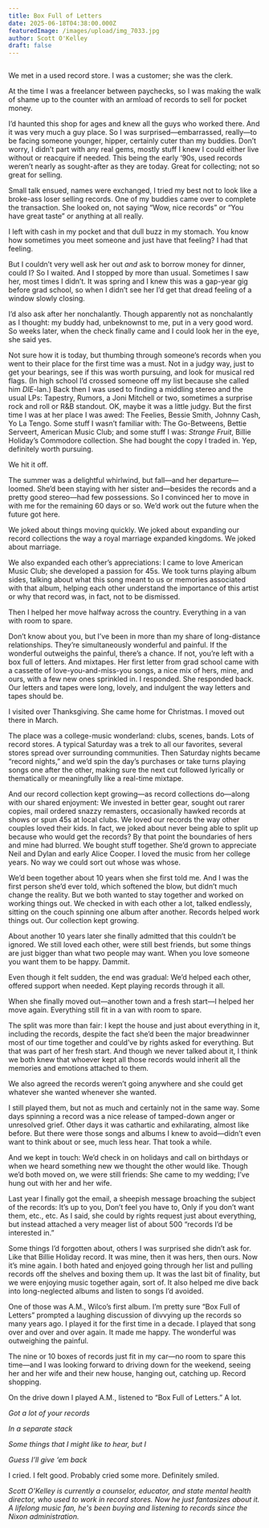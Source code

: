 ```yaml
---
title: Box Full of Letters
date: 2025-06-18T04:38:00.000Z
featuredImage: /images/upload/img_7033.jpg
author: Scott O'Kelley
draft: false
---
```

![]()

We met in a used record store. I was a customer; she was the clerk. 

At the time I was a freelancer between paychecks, so I was making the walk of shame up to the counter with an armload of records to sell for pocket money.

I’d haunted this shop for ages and knew all the guys who worked there. And it was very much a guy place. So I was surprised—embarrassed, really—to be facing someone younger, hipper, certainly cuter than my buddies. Don’t worry, I didn’t part with any real gems, mostly stuff I knew I could either live without or reacquire if needed. This being the early ‘90s, used records weren’t nearly as sought-after as they are today. Great for collecting; not so great for selling.

Small talk ensued, names were exchanged, I tried my best not to look like a broke-ass loser selling records. One of my buddies came over to complete the transaction. She looked on, not saying “Wow, nice records” or “You have great taste” or anything at all really.

I left with cash in my pocket and that dull buzz in my stomach. You know how sometimes you meet someone and just have that feeling? I had that feeling. 

But I couldn’t very well ask her out *and* ask to borrow money for dinner, could I? So I waited. And I stopped by more than usual. Sometimes I saw her, most times I didn’t. It was spring and I knew this was a gap-year gig before grad school, so when I didn’t see her I’d get that dread feeling of a window slowly closing.

I’d also ask after her nonchalantly. Though apparently not as nonchalantly as I thought: my buddy had, unbeknownst to me, put in a very good word. So weeks later, when the check finally came and I could look her in the eye, she said yes.

Not sure how it is today, but thumbing through someone’s records when you went to their place for the first time was a must. Not in a judgy way, just to get your bearings, see if this was worth pursuing, and look for musical red flags. (In high school I’d crossed someone off my list because she called him *DIE*-lan.) Back then I was used to finding a middling stereo and the usual LPs: Tapestry, Rumors, a Joni Mitchell or two, sometimes a surprise rock and roll or R&B standout. OK, maybe it was a little judgy. But the first time I was at her place I was awed: The Feelies, Bessie Smith, Johnny Cash, Yo La Tengo. Some stuff I wasn’t familiar with: The Go-Betweens, Bettie Serveert, American Music Club; and some stuff I was: *Strange Fruit*, Billie Holiday’s Commodore collection. She had bought the copy I traded in. Yep, definitely worth pursuing.

We hit it off.

The summer was a delightful whirlwind, but fall—and her departure—loomed. She’d been staying with her sister and—besides the records and a pretty good stereo—had few possessions. So I convinced her to move in with me for the remaining 60 days or so. We’d work out the future when the future got here.

We joked about things moving quickly. We joked about expanding our record collections the way a royal marriage expanded kingdoms. We joked about marriage. 

We also expanded each other’s appreciations: I came to love American Music Club; she developed a passion for 45s. We took turns playing album sides, talking about what this song meant to us or memories associated with that album, helping each other understand the importance of this artist or why that record was, in fact, not to be dismissed.

Then I helped her move halfway across the country. Everything in a van with room to spare.

Don’t know about you, but I’ve been in more than my share of long-distance relationships. They’re simultaneously wonderful and painful. If the wonderful outweighs the painful, there’s a chance. If not, you’re left with a box full of letters. And mixtapes. Her first letter from grad school came with a cassette of love-you-and-miss-you songs, a nice mix of hers, mine, and ours, with a few new ones sprinkled in. I responded. She responded back. Our letters and tapes were long, lovely, and indulgent the way letters and tapes should be.

I visited over Thanksgiving. She came home for Christmas. I moved out there in March.

The place was a college-music wonderland: clubs, scenes, bands. Lots of record stores. A typical Saturday was a trek to all our favorites, several stores spread over surrounding communities. Then Saturday nights became “record nights,” and we’d spin the day’s purchases or take turns playing songs one after the other, making sure the next cut followed lyrically or thematically or meaningfully like a real-time mixtape.

And our record collection kept growing—as record collections do—along with our shared enjoyment: We invested in better gear, sought out rarer copies, mail ordered snazzy remasters, occasionally hawked records at shows or spun 45s at local clubs. We loved our records the way other couples loved their kids. In fact, we joked about never being able to split up because who would get the records? By that point the boundaries of hers and mine had blurred. We bought stuff together. She’d grown to appreciate Neil and Dylan and early Alice Cooper. I loved the music from her college years. No way we could sort out whose was whose.

We’d been together about 10 years when she first told me. And I was the first person she’d ever told, which softened the blow, but didn’t much change the reality. But we both wanted to stay together and worked on working things out. We checked in with each other a lot, talked endlessly, sitting on the couch spinning one album after another. Records helped work things out. Our collection kept growing.

About another 10 years later she finally admitted that this couldn’t be ignored. We still loved each other, were still best friends, but some things are just bigger than what two people may want. When you love someone you want them to be happy. Dammit.

Even though it felt sudden, the end was gradual: We’d helped each other, offered support when needed. Kept playing records through it all.

When she finally moved out—another town and a fresh start—I helped her move again. Everything still fit in a van with room to spare. 

The split was more than fair: I kept the house and just about everything in it, including the records, despite the fact she’d been the major breadwinner most of our time together and could’ve by rights asked for everything. But that was part of her fresh start. And though we never talked about it, I think we both knew that whoever kept all those records would inherit all the memories and emotions attached to them. 

We also agreed the records weren’t going anywhere and she could get whatever she wanted whenever she wanted.

I still played them, but not as much and certainly not in the same way. Some days spinning a record was a nice release of tamped-down anger or unresolved grief. Other days it was cathartic and exhilarating, almost like before. But there were those songs and albums I knew to avoid—didn’t even want to think about or see, much less hear. That took a while.

And we kept in touch: We’d check in on holidays and call on birthdays or when we heard something new we thought the other would like. Though we’d both moved on, we were still friends: She came to my wedding; I’ve hung out with her and her wife.

Last year I finally got the email, a sheepish message broaching the subject of the records: It’s up to you, Don’t feel you have to, Only if you don’t want them, etc., etc. As I said, she could by rights request just about everything, but instead attached a very meager list of about 500 “records I’d be interested in.” 

Some things I’d forgotten about, others I was surprised she didn’t ask for. Like that Billie Holiday record. It was mine, then it was hers, then ours. Now it’s mine again. I both hated and enjoyed going through her list and pulling records off the shelves and boxing them up. It was the last bit of finality, but we were enjoying music together again, sort of. It also helped me dive back into long-neglected albums and listen to songs I’d avoided. 

One of those was A.M., Wilco’s first album. I’m pretty sure “Box Full of Letters” prompted a laughing discussion of divvying up the records so many years ago. I played it for the first time in a decade. I played that song over and over and over again. It made me happy. The wonderful was outweighing the painful.

The nine or 10 boxes of records just fit in my car—no room to spare this time—and I was looking forward to driving down for the weekend, seeing her and her wife and their new house, hanging out, catching up. Record shopping. 

On the drive down I played A.M., listened to “Box Full of Letters.” A lot. 

*Got a lot of your records*

*In a separate stack*

*Some things that I might like to hear, but I*

*Guess I’ll give ‘em back*

I cried. I felt good. Probably cried some more. Definitely smiled.

*Scott O'Kelley is currently a counselor, educator, and state mental health director, who used to work in record stores. Now he just fantasizes about it. A lifelong music fan, he's been buying and listening to records since the Nixon administration.*
